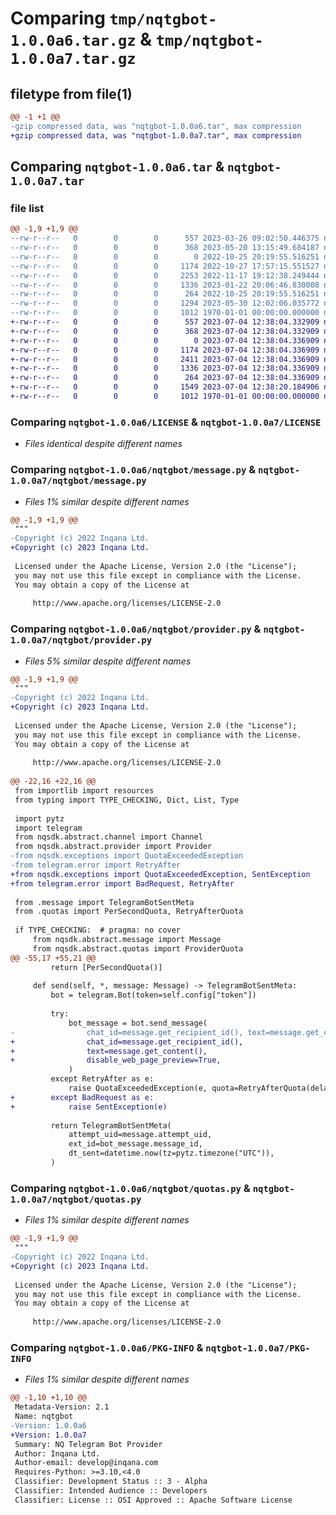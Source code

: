 # Comparing `tmp/nqtgbot-1.0.0a6.tar.gz` & `tmp/nqtgbot-1.0.0a7.tar.gz`

## filetype from file(1)

```diff
@@ -1 +1 @@
-gzip compressed data, was "nqtgbot-1.0.0a6.tar", max compression
+gzip compressed data, was "nqtgbot-1.0.0a7.tar", max compression
```

## Comparing `nqtgbot-1.0.0a6.tar` & `nqtgbot-1.0.0a7.tar`

### file list

```diff
@@ -1,9 +1,9 @@
--rw-r--r--   0        0        0      557 2023-03-26 09:02:50.446375 nqtgbot-1.0.0a6/LICENSE
--rw-r--r--   0        0        0      368 2023-05-20 13:15:49.684187 nqtgbot-1.0.0a6/README.md
--rw-r--r--   0        0        0        0 2022-10-25 20:19:55.516251 nqtgbot-1.0.0a6/nqtgbot/__init__.py
--rw-r--r--   0        0        0     1174 2022-10-27 17:57:15.551527 nqtgbot-1.0.0a6/nqtgbot/message.py
--rw-r--r--   0        0        0     2253 2022-11-17 19:12:38.249444 nqtgbot-1.0.0a6/nqtgbot/provider.py
--rw-r--r--   0        0        0     1336 2023-01-22 20:06:46.830008 nqtgbot-1.0.0a6/nqtgbot/quotas.py
--rw-r--r--   0        0        0      264 2022-10-25 20:19:55.516251 nqtgbot-1.0.0a6/nqtgbot/resources/config_schema.json
--rw-r--r--   0        0        0     1294 2023-05-30 12:02:06.035772 nqtgbot-1.0.0a6/pyproject.toml
--rw-r--r--   0        0        0     1012 1970-01-01 00:00:00.000000 nqtgbot-1.0.0a6/PKG-INFO
+-rw-r--r--   0        0        0      557 2023-07-04 12:38:04.332909 nqtgbot-1.0.0a7/LICENSE
+-rw-r--r--   0        0        0      368 2023-07-04 12:38:04.332909 nqtgbot-1.0.0a7/README.md
+-rw-r--r--   0        0        0        0 2023-07-04 12:38:04.336909 nqtgbot-1.0.0a7/nqtgbot/__init__.py
+-rw-r--r--   0        0        0     1174 2023-07-04 12:38:04.336909 nqtgbot-1.0.0a7/nqtgbot/message.py
+-rw-r--r--   0        0        0     2411 2023-07-04 12:38:04.336909 nqtgbot-1.0.0a7/nqtgbot/provider.py
+-rw-r--r--   0        0        0     1336 2023-07-04 12:38:04.336909 nqtgbot-1.0.0a7/nqtgbot/quotas.py
+-rw-r--r--   0        0        0      264 2023-07-04 12:38:04.336909 nqtgbot-1.0.0a7/nqtgbot/resources/config_schema.json
+-rw-r--r--   0        0        0     1549 2023-07-04 12:38:20.184906 nqtgbot-1.0.0a7/pyproject.toml
+-rw-r--r--   0        0        0     1012 1970-01-01 00:00:00.000000 nqtgbot-1.0.0a7/PKG-INFO
```

### Comparing `nqtgbot-1.0.0a6/LICENSE` & `nqtgbot-1.0.0a7/LICENSE`

 * *Files identical despite different names*

### Comparing `nqtgbot-1.0.0a6/nqtgbot/message.py` & `nqtgbot-1.0.0a7/nqtgbot/message.py`

 * *Files 1% similar despite different names*

```diff
@@ -1,9 +1,9 @@
 """
-Copyright (c) 2022 Inqana Ltd.
+Copyright (c) 2023 Inqana Ltd.
 
 Licensed under the Apache License, Version 2.0 (the "License");
 you may not use this file except in compliance with the License.
 You may obtain a copy of the License at
 
     http://www.apache.org/licenses/LICENSE-2.0
```

### Comparing `nqtgbot-1.0.0a6/nqtgbot/provider.py` & `nqtgbot-1.0.0a7/nqtgbot/provider.py`

 * *Files 5% similar despite different names*

```diff
@@ -1,9 +1,9 @@
 """
-Copyright (c) 2022 Inqana Ltd.
+Copyright (c) 2023 Inqana Ltd.
 
 Licensed under the Apache License, Version 2.0 (the "License");
 you may not use this file except in compliance with the License.
 You may obtain a copy of the License at
 
     http://www.apache.org/licenses/LICENSE-2.0
 
@@ -22,16 +22,16 @@
 from importlib import resources
 from typing import TYPE_CHECKING, Dict, List, Type
 
 import pytz
 import telegram
 from nqsdk.abstract.channel import Channel
 from nqsdk.abstract.provider import Provider
-from nqsdk.exceptions import QuotaExceededException
-from telegram.error import RetryAfter
+from nqsdk.exceptions import QuotaExceededException, SentException
+from telegram.error import BadRequest, RetryAfter
 
 from .message import TelegramBotSentMeta
 from .quotas import PerSecondQuota, RetryAfterQuota
 
 if TYPE_CHECKING:  # pragma: no cover
     from nqsdk.abstract.message import Message
     from nqsdk.abstract.quotas import ProviderQuota
@@ -55,17 +55,21 @@
         return [PerSecondQuota()]
 
     def send(self, *, message: Message) -> TelegramBotSentMeta:
         bot = telegram.Bot(token=self.config["token"])
 
         try:
             bot_message = bot.send_message(
-                chat_id=message.get_recipient_id(), text=message.get_content()
+                chat_id=message.get_recipient_id(),
+                text=message.get_content(),
+                disable_web_page_preview=True,
             )
         except RetryAfter as e:
             raise QuotaExceededException(e, quota=RetryAfterQuota(delay=math.ceil(e.retry_after)))
+        except BadRequest as e:
+            raise SentException(e)
 
         return TelegramBotSentMeta(
             attempt_uid=message.attempt_uid,
             ext_id=bot_message.message_id,
             dt_sent=datetime.now(tz=pytz.timezone("UTC")),
         )
```

### Comparing `nqtgbot-1.0.0a6/nqtgbot/quotas.py` & `nqtgbot-1.0.0a7/nqtgbot/quotas.py`

 * *Files 1% similar despite different names*

```diff
@@ -1,9 +1,9 @@
 """
-Copyright (c) 2022 Inqana Ltd.
+Copyright (c) 2023 Inqana Ltd.
 
 Licensed under the Apache License, Version 2.0 (the "License");
 you may not use this file except in compliance with the License.
 You may obtain a copy of the License at
 
     http://www.apache.org/licenses/LICENSE-2.0
```

### Comparing `nqtgbot-1.0.0a6/PKG-INFO` & `nqtgbot-1.0.0a7/PKG-INFO`

 * *Files 1% similar despite different names*

```diff
@@ -1,10 +1,10 @@
 Metadata-Version: 2.1
 Name: nqtgbot
-Version: 1.0.0a6
+Version: 1.0.0a7
 Summary: NQ Telegram Bot Provider
 Author: Inqana Ltd.
 Author-email: develop@inqana.com
 Requires-Python: >=3.10,<4.0
 Classifier: Development Status :: 3 - Alpha
 Classifier: Intended Audience :: Developers
 Classifier: License :: OSI Approved :: Apache Software License
```

